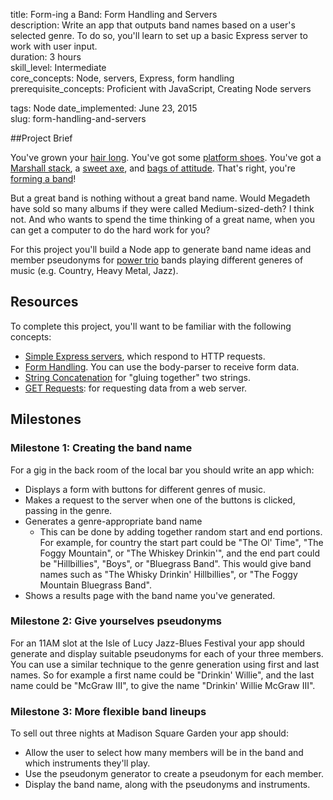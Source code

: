 title:                  Form-ing a Band: Form Handling and Servers  
description:            Write an app that outputs band names based on a user's selected genre. To do so, you'll learn to set up a basic Express server to work with user input.  
duration:               3 hours  
skill_level:            Intermediate  
core_concepts:          Node, servers, Express, form handling  
prerequisite_concepts:  Proficient with JavaScript, Creating Node servers  

tags:                   Node
date_implemented:       June 23, 2015  
slug:                   form-handling-and-servers  


##Project Brief

You've grown your [hair long](http://www.bbc.co.uk/staticarchive/ba447cda441cdf12b3c505c727e259343a1b2d1f.jpg).  You've got some [platform shoes](http://vignette2.wikia.nocookie.net/tron/images/8/82/Ziggy-stardust-david-bowie.jpg/revision/latest?cb=20101122042616).  You've got a [Marshall stack](http://upload.wikimedia.org/wikipedia/commons/thumb/e/eb/MarshallStack_Slayer.jpg/1920px-MarshallStack_Slayer.jpg), a [sweet axe](http://proguitarshop.com/media/cms/blog/abstract-symbol-01.jpg), and [bags of attitude](http://cdn.smosh.com/sites/default/files/legacy.images/smosh-pit/092010/worstband-40.jpg).  That's right, you're [forming a band](https://www.youtube.com/watch?v=Nek-YO7v3Yw)!

But a great band is nothing without a great band name.  Would Megadeth have sold so many albums if they were called Medium-sized-deth?  I think not.  And who wants to spend the time thinking of a great name, when you can get a computer to do the hard work for you?

For this project you'll build a Node app to generate band name ideas and member pseudonyms for [power trio](http://en.wikipedia.org/wiki/Power_trio) bands playing different generes of music (e.g. Country, Heavy Metal, Jazz).


## Resources

To complete this project, you'll want to be familiar with the following concepts:

- [Simple Express servers](https://courses.thinkful.com/node-001v4/assignment/2.1.1), which respond to HTTP requests.
- [Form Handling](https://courses.thinkful.com/oreilly-node-express/chapter/1.12).  You can use the body-parser to receive form data.
- [String Concatenation](https://courses.thinkful.com/node-001v4/assignment/1.1.2) for "gluing together" two strings.
- [GET Requests](https://courses.thinkful.com/node-001v4/assignment/2.2.2): for requesting data from a web server.

## Milestones

### Milestone 1: Creating the band name

For a gig in the back room of the local bar you should write an app which:

* Displays a form with buttons for different genres of music.
* Makes a request to the server when one of the buttons is clicked, passing in the genre.
* Generates a genre-appropriate band name
    - This can be done by adding together random start and end portions.  For example, for country the start part could be "The Ol' Time", "The Foggy Mountain", or "The Whiskey Drinkin'", and the end part could be "Hillbillies", "Boys", or "Bluegrass Band".  This would give band names such as "The Whisky Drinkin' Hillbillies", or "The Foggy Mountain Bluegrass Band".
* Shows a results page with the band name you've generated.

### Milestone 2: Give yourselves pseudonyms

For an 11AM slot at the Isle of Lucy Jazz-Blues Festival your app should generate and display suitable pseudonyms for each of your three members. You can use a similar technique to the genre generation using first and last names.  So for example a first name could be "Drinkin' Willie", and the last name could be "McGraw III", to give the name "Drinkin' Willie McGraw III".

### Milestone 3: More flexible band lineups

To sell out three nights at Madison Square Garden your app should:

* Allow the user to select how many members will be in the band and which instruments they'll play.
* Use the pseudonym generator to create a pseudonym for each member.
* Display the band name, along with the pseudonyms and instruments.


